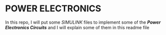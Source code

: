 # POWER ELECTRONICS
In this repo, I will put some *SIMULINK* files to implement some of the ***Power Electronics Circuits*** and I will explain some of them in this readme file
